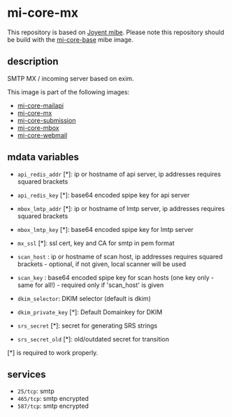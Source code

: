 # mi-core-mx

This repository is based on [Joyent mibe](https://github.com/joyent/mibe). Please note this repository should be build with the [mi-core-base](https://github.com/skylime/mi-core-base) mibe image.

## description

SMTP MX / incoming server based on exim.

This image is part of the following images:

- [mi-core-mailapi](https://github.com/skylime/mi-core-mailapi)
- [mi-core-mx](https://github.com/skylime/mi-core-mx)
- [mi-core-submission](https://github.com/skylime/mi-core-submission)
- [mi-core-mbox](https://github.com/skylime/mi-core-mbox)
- [mi-core-webmail](://github.com/skylime/mi-core-webmail)

## mdata variables

- `api_redis_addr` [*]: ip or hostname of api server, ip addresses requires squared brackets
- `api_redis_key` [*]: base64 encoded spipe key for api server
- `mbox_lmtp_addr` [*]: ip or hostname of lmtp server, ip addresses requires squared brackets
- `mbox_lmtp_key` [*]: base64 encoded spipe key for lmtp server
- `mx_ssl` [*]: ssl cert, key and CA for smtp in pem format
- `scan_host` : ip or hostname of scan host, ip addresses requires squared brackets - optional, if not given, local scanner will be used
- `scan_key` : base64 encoded spipe key for scan hosts (one key only - same for all!) - required only if 'scan_host' is given

- `dkim_selector`: DKIM selector (default is dkim)
- `dkim_private_key` [*]: Default Domainkey for DKIM
- `srs_secret` [*]: secret for generating SRS strings
- `srs_secret_old` [*]: old/outdated secret for transition

[*] is required to work properly.

## services

- `25/tcp`: smtp
- `465/tcp`: smtp encrypted
- `587/tcp`: smtp encrypted
